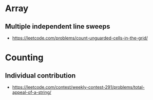 # Array
## Multiple independent line sweeps
- https://leetcode.com/problems/count-unguarded-cells-in-the-grid/

# Counting
## Individual contribution
- https://leetcode.com/contest/weekly-contest-291/problems/total-appeal-of-a-string/
